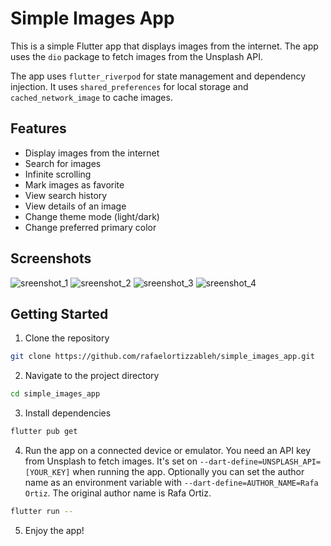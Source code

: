 # Simple Images App

This is a simple Flutter app that displays images from the internet. The app uses the `dio` package to fetch images from the Unsplash API.

The app uses `flutter_riverpod` for state management and dependency injection. It uses `shared_preferences` for local storage and `cached_network_image` to cache images.

## Features
- Display images from the internet
- Search for images
- Infinite scrolling
- Mark images as favorite
- View search history
- View details of an image
- Change theme mode (light/dark)
- Change preferred primary color

## Screenshots
![sreenshot_1](https://github.com/user-attachments/assets/da3623f1-28da-4f05-abd2-25472d3c2f33)
![sreenshot_2](https://github.com/user-attachments/assets/335c1645-c07d-4a4b-b25e-070380968be7)
![sreenshot_3](https://github.com/user-attachments/assets/390bbee2-0a7a-4fa3-af7e-fce9562ccaeb)
![sreenshot_4](https://github.com/user-attachments/assets/cc17e16e-81e8-4822-8231-26923d9fe8fd)

## Getting Started
1. Clone the repository
```bash
git clone https://github.com/rafaelortizzableh/simple_images_app.git
```
2. Navigate to the project directory
```bash
cd simple_images_app
```
3. Install dependencies
```bash
flutter pub get
```
4. Run the app on a connected device or emulator. You need an API key from Unsplash to fetch images. It's set on `--dart-define=UNSPLASH_API=[YOUR_KEY]` when running the app. Optionally you can set the author name as an environment variable with `--dart-define=AUTHOR_NAME=Rafa Ortiz`. The original author name is Rafa Ortiz.
```bash
flutter run -- 
```
5. Enjoy the app!
